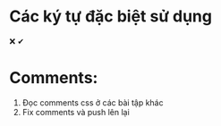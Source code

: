 # Các ký tự đặc biệt sử dụng
❌
✔

# Comments:
1. Đọc comments css ở các bài tập khác
2. Fix comments và push lên lại